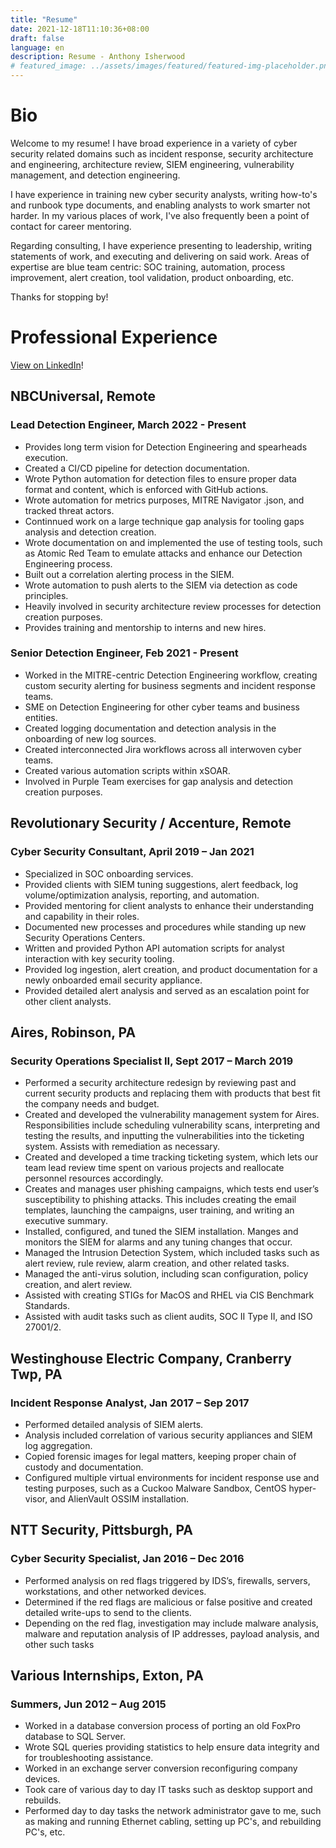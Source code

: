 ```yaml
---
title: "Resume"
date: 2021-12-18T11:10:36+08:00
draft: false
language: en
description: Resume - Anthony Isherwood
# featured_image: ../assets/images/featured/featured-img-placeholder.png
---
```

# Bio
Welcome to my resume! I have broad experience in a variety of cyber security related domains such as incident response, security architecture and engineering, architecture review, SIEM engineering, vulnerability management, and detection engineering.

I have experience in training new cyber security analysts, writing how-to's and runbook type documents, and enabling analysts to work smarter not harder. In my various places of work, I've also frequently been a point of contact for career mentoring.

Regarding consulting, I have experience presenting to leadership, writing statements of work, and executing and delivering on said work. Areas of expertise are blue team centric: SOC training, automation, process improvement, alert creation, tool validation, product onboarding, etc.

Thanks for stopping by!

# Professional Experience
[View on LinkedIn](https://www.linkedin.com/in/anthonyisherwood/)!

## NBCUniversal, Remote
### Lead Detection Engineer, March 2022 - Present

* Provides long term vision for Detection Engineering and spearheads execution.
* Created a CI/CD pipeline for detection documentation.
* Wrote Python automation for detection files to ensure proper data format and content, which is enforced with
GitHub actions.
* Wrote automation for metrics purposes, MITRE Navigator .json, and tracked threat actors.
* Continnued work on a large technique gap analysis for tooling gaps analysis and detection creation.
* Wrote documentation on and implemented the use of testing tools, such as Atomic Red Team to emulate attacks
and enhance our Detection Engineering process.
* Built out a correlation alerting process in the SIEM.
* Wrote automation to push alerts to the SIEM via detection as code principles.
* Heavily involved in security architecture review processes for detection creation purposes.
* Provides training and mentorship to interns and new hires.

### Senior Detection Engineer, Feb 2021 - Present

* Worked in the MITRE-centric Detection Engineering workflow, creating custom security alerting for business
segments and incident response teams.
* SME on Detection Engineering for other cyber teams and business entities.
* Created logging documentation and detection analysis in the onboarding of new log sources.
* Created interconnected Jira workflows across all interwoven cyber teams.
* Created various automation scripts within xSOAR.
* Involved in Purple Team exercises for gap analysis and detection creation purposes.

## Revolutionary Security / Accenture, Remote

### Cyber Security Consultant, April 2019 – Jan 2021

* Specialized in SOC onboarding services.
* Provided clients with SIEM tuning suggestions, alert feedback, log volume/optimization analysis, reporting, and
automation.
* Provided mentoring for client analysts to enhance their understanding and capability in their roles.
* Documented new processes and procedures while standing up new Security Operations Centers.
* Written and provided Python API automation scripts for analyst interaction with key security tooling.
* Provided log ingestion, alert creation, and product documentation for a newly onboarded email security
appliance.
* Provided detailed alert analysis and served as an escalation point for other client analysts.

## Aires, Robinson, PA

### Security Operations Specialist II, Sept 2017 – March 2019

* Performed a security architecture redesign by reviewing past and current security products and replacing them
with products that best fit the company needs and budget.
* Created and developed the vulnerability management system for Aires. Responsibilities include scheduling
vulnerability scans, interpreting and testing the results, and inputting the vulnerabilities into the ticketing
system. Assists with remediation as necessary.
* Created and developed a time tracking ticketing system, which lets our team lead review time spent on various
projects and reallocate personnel resources accordingly.
* Creates and manages user phishing campaigns, which tests end user’s susceptibility to phishing attacks. This
includes creating the email templates, launching the campaigns, user training, and writing an executive
summary.
* Installed, configured, and tuned the SIEM installation. Manges and monitors the SIEM for alarms and any
tuning changes that occur.
* Managed the Intrusion Detection System, which included tasks such as alert review, rule review, alarm creation,
and other related tasks.
* Managed the anti-virus solution, including scan configuration, policy creation, and alert review.
* Assisted with creating STIGs for MacOS and RHEL via CIS Benchmark Standards.
* Assisted with audit tasks such as client audits, SOC II Type II, and ISO 27001/2.

## Westinghouse Electric Company, Cranberry Twp, PA

### Incident Response Analyst, Jan 2017 – Sep 2017

* Performed detailed analysis of SIEM alerts.
* Analysis included correlation of various security appliances and SIEM log aggregation.
* Copied forensic images for legal matters, keeping proper chain of custody and documentation.
* Configured multiple virtual environments for incident response use and testing purposes, such as a Cuckoo
Malware Sandbox, CentOS hyper-visor, and AlienVault OSSIM installation.

## NTT Security, Pittsburgh, PA

### Cyber Security Specialist, Jan 2016 – Dec 2016

* Performed analysis on red flags triggered by IDS’s, firewalls, servers, workstations, and other networked
devices.
* Determined if the red flags are malicious or false positive and created detailed write-ups to send to the clients.
* Depending on the red flag, investigation may include malware analysis, malware and reputation analysis of IP
addresses, payload analysis, and other such tasks

## Various Internships, Exton, PA

### Summers, Jun 2012 – Aug 2015

* Worked in a database conversion process of porting an old FoxPro database to SQL Server.
* Wrote SQL queries providing statistics to help ensure data integrity and for troubleshooting assistance.
* Worked in an exchange server conversion reconfiguring company devices.
* Took care of various day to day IT tasks such as desktop support and rebuilds.
* Performed day to day tasks the network administrator gave to me, such as making and running Ethernet cabling, setting up PC's, and rebuilding PC's, etc.
